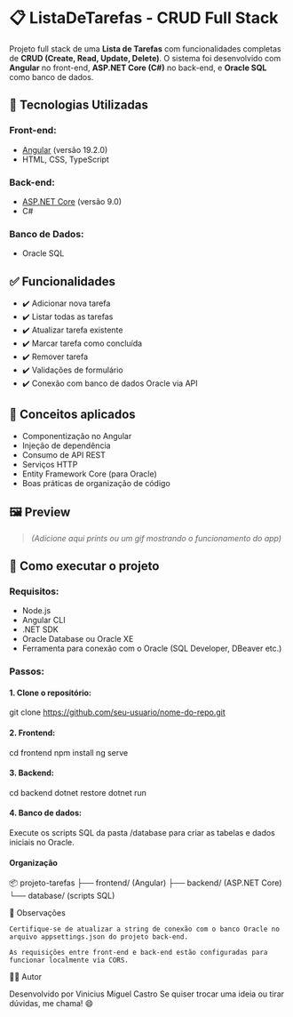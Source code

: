 # 📋 ListaDeTarefas - CRUD Full Stack

Projeto full stack de uma **Lista de Tarefas** com funcionalidades completas de **CRUD (Create, Read, Update, Delete)**. O sistema foi desenvolvido com **Angular** no front-end, **ASP.NET Core (C#)** no back-end, e **Oracle SQL** como banco de dados.

## 🔧 Tecnologias Utilizadas

### Front-end:
- [Angular](https://angular.io/) (versão 19.2.0)
- HTML, CSS, TypeScript

### Back-end:
- [ASP.NET Core](https://dotnet.microsoft.com/en-us/apps/aspnet) (versão 9.0)
- C#

### Banco de Dados:
- Oracle SQL

## ✅ Funcionalidades

- ✔️ Adicionar nova tarefa
- ✔️ Listar todas as tarefas
- ✔️ Atualizar tarefa existente
- ✔️ Marcar tarefa como concluída
- ✔️ Remover tarefa
- ✔️ Validações de formulário
- ✔️ Conexão com banco de dados Oracle via API

## 🧠 Conceitos aplicados

- Componentização no Angular
- Injeção de dependência
- Consumo de API REST
- Serviços HTTP
- Entity Framework Core (para Oracle)
- Boas práticas de organização de código

## 🖼️ Preview

> *(Adicione aqui prints ou um gif mostrando o funcionamento do app)*

## 🚀 Como executar o projeto

### Requisitos:
- Node.js
- Angular CLI
- .NET SDK
- Oracle Database ou Oracle XE
- Ferramenta para conexão com o Oracle (SQL Developer, DBeaver etc.)

### Passos:

#### 1. Clone o repositório:
git clone https://github.com/seu-usuario/nome-do-repo.git

#### 2. Frontend:
cd frontend
npm install
ng serve

#### 3. Backend:
cd backend
dotnet restore
dotnet run

#### 4. Banco de dados:
Execute os scripts SQL da pasta /database para criar as tabelas e dados iniciais no Oracle.


#### Organização
📦 projeto-tarefas
├── frontend/ (Angular)
├── backend/ (ASP.NET Core)
└── database/ (scripts SQL)


📌 Observações

    Certifique-se de atualizar a string de conexão com o banco Oracle no arquivo appsettings.json do projeto back-end.

    As requisições entre front-end e back-end estão configuradas para funcionar localmente via CORS.

🧑‍💻 Autor

Desenvolvido por Vinicius Miguel Castro
Se quiser trocar uma ideia ou tirar dúvidas, me chama! 😄